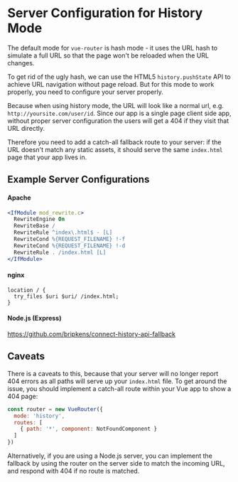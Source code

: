 # Server Configuration for History Mode

The default mode for `vue-router` is hash mode - it uses the URL hash to simulate a full URL so that the page won't be reloaded when the URL changes.

To get rid of the ugly hash, we can use the HTML5 `history.pushState` API to achieve URL navigation without page reload. But for this mode to work properly, you need to configure your server properly.

Because when using history mode, the URL will look like a normal url, e.g. `http://yoursite.com/user/id`. Since our app is a single page client side app, without proper server configuration the users will get a 404 if they visit that URL directly.

Therefore you need to add a catch-all fallback route to your server: if the URL doesn't match any static assets, it should serve the same `index.html` page that your app lives in.

## Example Server Configurations

#### Apache

```apache
<IfModule mod_rewrite.c>
  RewriteEngine On
  RewriteBase /
  RewriteRule ^index\.html$ - [L]
  RewriteCond %{REQUEST_FILENAME} !-f
  RewriteCond %{REQUEST_FILENAME} !-d
  RewriteRule . /index.html [L]
</IfModule>
```

#### nginx

```nginx
location / {
  try_files $uri $uri/ /index.html;
}
```

#### Node.js (Express)

https://github.com/bripkens/connect-history-api-fallback

## Caveats

There is a caveats to this, because that your server will no longer report 404 errors as all paths will serve up your `index.html` file. To get around the issue, you should implement a catch-all route within your Vue app to show a 404 page:

```javascript
const router = new VueRouter({
  mode: 'history',
  routes: [
    { path: '*', component: NotFoundComponent }
  ]
})
```

Alternatively, if you are using a Node.js server, you can implement the fallback by using the router on the server side to match the incoming URL, and respond with 404 if no route is matched.
